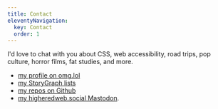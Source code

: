 ```yaml
---
title: Contact
eleventyNavigation:
  key: Contact
  order: 1
---
```


I'd love to chat with you about CSS, web accessibility, road trips, pop culture, horror films, fat studies, and more.

- [my profile on omg.lol](https://reed.omg.lol/)
- [my StoryGraph lists](https://app.thestorygraph.com/profile/reedcodes)
- [my repos on Github](https://github.com/reedcodes)
- [my higheredweb.social Mastodon](https://higheredweb.social/@reedpiernock).
